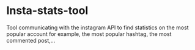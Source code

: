 # Insta-stats-tool
Tool communicating with the instagram API to find statistics on the most popular account for example, the most popular hashtag, the most commented post,...
